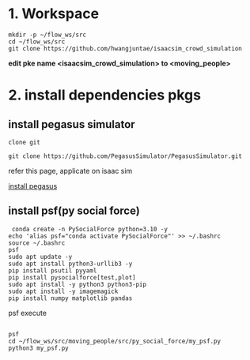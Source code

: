 # 1. Workspace

<pre><code>mkdir -p ~/flow_ws/src
cd ~/flow_ws/src
git clone https://github.com/hwangjuntae/isaacsim_crowd_simulation</code></pre>

**edit pke name \<isaacsim_crowd_simulation\> to \<moving_people\>**


# 2. install dependencies pkgs

## install pegasus simulator

<pre><code>clone git 

git clone https://github.com/PegasusSimulator/PegasusSimulator.git</code></pre>


refer this page, applicate on isaac sim


[install pegasus](https://pegasussimulator.github.io/PegasusSimulator/source/setup/installation.html#installing-the-pegasus-simulator)

## install psf(py social force)
<pre><code> conda create -n PySocialForce python=3.10 -y
echo 'alias psf="conda activate PySocialForce"' >> ~/.bashrc
source ~/.bashrc
psf
sudo apt update -y
sudo apt install python3-urllib3 -y
pip install psutil pyyaml
pip install pysocialforce[test,plot]
sudo apt install -y python3 python3-pip
sudo apt install -y imagemagick
pip install numpy matplotlib pandas
</code></pre>

psf execute

<pre><code>
psf
cd ~/flow_ws/src/moving_people/src/py_social_force/my_psf.py
python3 my_psf.py
</code></pre>
